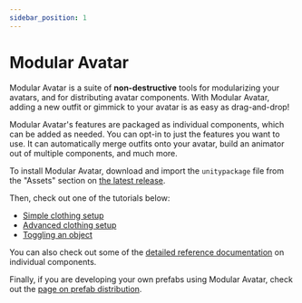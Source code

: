 ```yaml
---
sidebar_position: 1
---
```


# Modular Avatar

Modular Avatar is a suite of **non-destructive** tools for modularizing your avatars, and for distributing avatar
components.
With Modular Avatar, adding a new outfit or gimmick to your avatar is as easy as drag-and-drop!

Modular Avatar's features are packaged as individual components, which can be added as needed. You can opt-in to just the features
you want to use. It can automatically merge outfits onto your avatar, build an animator out of multiple components, and much more.

To install Modular Avatar, download and import the `unitypackage` file from the "Assets" section on [the latest release](https://github.com/bdunderscore/modular-avatar/releases).

Then, check out one of the tutorials below:
* [Simple clothing setup](tutorials/clothing/)
* [Advanced clothing setup](tutorials/adv_clothing/)
* [Toggling an object](tutorials/object_toggle/)

You can also check out some of the [detailed reference documentation](reference) on individual components.

Finally, if you are developing your own prefabs using Modular Avatar, check out the [page on prefab distribution](distributing-prefabs).
